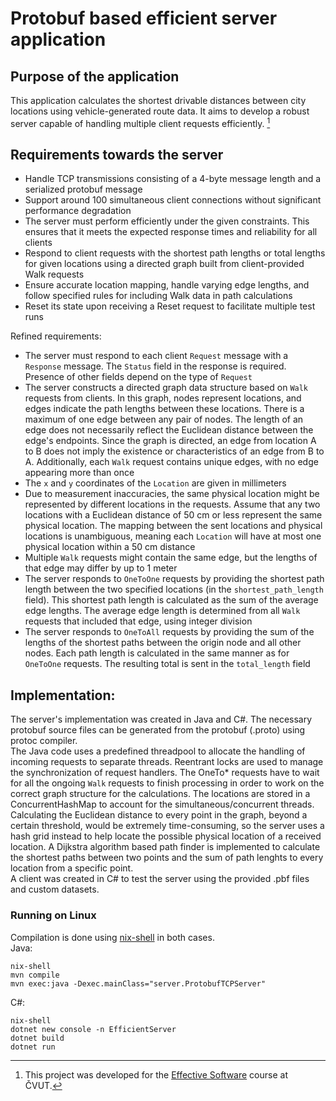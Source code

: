 # Protobuf based efficient server application

## Purpose of the application
This application calculates the shortest drivable distances between city locations using vehicle-generated route data. It aims to develop a robust server capable of handling multiple client requests efficiently. [^1]
[^1]: This project was developed for the [Effective Software](https://esw.pages.fel.cvut.cz/) course at ČVUT.

## Requirements towards the server
- Handle TCP transmissions consisting of a 4-byte message length and a serialized protobuf message
- Support around 100 simultaneous client connections without significant performance degradation
- The server must perform efficiently under the given constraints. This ensures that it meets the expected response times and reliability for all clients
- Respond to client requests with the shortest path lengths or total lengths for given locations using a directed graph built from client-provided Walk requests
- Ensure accurate location mapping, handle varying edge lengths, and follow specified rules for including Walk data in path calculations
- Reset its state upon receiving a Reset request to facilitate multiple test runs

Refined requirements:
- The server must respond to each client `Request` message with a `Response` message. The `Status` field in the response is required. Presence of other fields depend on the type of `Request`
- The server constructs a directed graph data structure based on `Walk` requests from clients. In this graph, nodes represent locations, and edges indicate the path lengths between these locations. There is a maximum of one edge between any pair of nodes. The length of an edge does not necessarily reflect the Euclidean distance between the edge's endpoints. Since the graph is directed, an edge from location A to B does not imply the existence or characteristics of an edge from B to A. Additionally, each `Walk` request contains unique edges, with no edge appearing more than once
- The `x` and `y` coordinates of the `Location` are given in millimeters
- Due to measurement inaccuracies, the same physical location might be represented by different locations in the requests. Assume that any two locations with a Euclidean distance of 50 cm or less represent the same physical location. The mapping between the sent locations and physical locations is unambiguous, meaning each `Location` will have at most one physical location within a 50 cm distance
- Multiple `Walk` requests might contain the same edge, but the lengths of that edge may differ by up to 1 meter
- The server responds to `OneToOne` requests by providing the shortest path length between the two specified locations (in the `shortest_path_length` field). This shortest path length is calculated as the sum of the average edge lengths. The average edge length is determined from all `Walk` requests that included that edge, using integer division
- The server responds to `OneToAll` requests by providing the sum of the lengths of the shortest paths between the origin node and all other nodes. Each path length is calculated in the same manner as for `OneToOne` requests. The resulting total is sent in the `total_length` field

## Implementation:
The server's implementation was created in Java and C#. The necessary protobuf source files can be generated from the protobuf (.proto) using protoc compiler.  
The Java code uses a predefined threadpool to allocate the handling of incoming requests to separate threads. Reentrant locks are used to manage the synchronization of request handlers. The OneTo* requests have to wait for all the ongoing `Walk` requests to finish processing in order to work on the correct graph structure for the calculations. The locations are stored in a ConcurrentHashMap to account for the simultaneous/concurrent threads. Calculating the Euclidean distance to every point in the graph, beyond a certain threshold, would be extremely time-consuming, so the server uses a hash grid instead to help locate the possible physical location of a received location. A Dijkstra algorithm based path finder is implemented to calculate the shortest paths between two points and the sum of path lenghts to every location from a specific point.  
A client was created in C# to test the server using the provided .pbf files and custom datasets. 

### Running on Linux
Compilation is done using [nix-shell](https://nix.dev/install-nix.html) in both cases.  
Java:
```
nix-shell
mvn compile
mvn exec:java -Dexec.mainClass="server.ProtobufTCPServer"
```

C#:
```
nix-shell
dotnet new console -n EfficientServer
dotnet build
dotnet run
```
